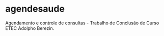 # agendesaude
Agendamento e controle de consultas - Trabalho de Conclusão de Curso ETEC Adolpho Berezin.
